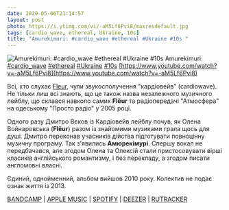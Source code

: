 ```yaml
---
date: 2020-05-06T21:14:57
layout: post
photo: https://i.ytimg.com/vi/-aM5Lf6Pvi8/maxresdefault.jpg
tags: [cardio_wave, ethereal, Ukraine, 10s]
title: "Amurekimuri: #cardio_wave #ethereal #Ukraine #10s "
---
```

![Amurekimuri: #cardio_wave #ethereal #Ukraine #10s ](https://i.ytimg.com/vi/-aM5Lf6Pvi8/maxresdefault.jpg)
Amurekimuri: [#cardio_wave](/tags/#cardio_wave) [#ethereal](/tags/#ethereal) [#Ukraine](/tags/#Ukraine) [#10s](/tags/#10s) [https://www.youtube.com/watch?v=-aM5Lf6Pvi8](https://www.youtube.com/watch?v=-aM5Lf6Pvi8)

Всі, хто слухає [Fleur](/2020-04-17-flyour--cardio-wave-ethereal-female-vocalists-ukraine), чули звукосполучення &quot;кардіовейв&quot; (cardiowave). Не тільки лиш всі знають, що це також назва незалежного музичного лейблу, що склався навколо самих **Flëur** та радіопередачі &quot;Атмосфера&quot; на одеському &quot;Просто радіо&quot; у 2005 році.

Одного разу Дмитро Вєков із Кардіовейв лейблу почув, як Олена Войнаровська (**Flëur**) разом із знайомими музиками грала щось для душі. Дмитро переконав учасників дійства підготувати повноцінну музичну програму. Так з&#39;явились **Амюрекімурі**. Спершу вокал не передбачався, але згодом Олена та Олексій стали пристосовувати вірші класиків англійського романтизму, і без перекладу, а згодом писати англомовні власні.

Єдиний, однойменний, альбом вийшов 2010 року. Колектив не подає ознак життя із 2013.

[BANDCAMP](https://amurekimuri.bandcamp.com/album/amurekimuri) \| [APPLE MUSIC](https://music.apple.com/us/album/amurekimuri/1033777438) \| [SPOTIFY](https://open.spotify.com/album/7Jcs3ZevGELu0Z8uwZin17) \| [DEEZER](https://www.deezer.com/album/11099436?utm_source=deezer&amp;utm_content=album-11099436&amp;utm_term=1601611822_1588788846&amp;utm_medium=web) \| [RUTRACKER](https://rutracker.org/forum/viewtopic.php?t=3126890)